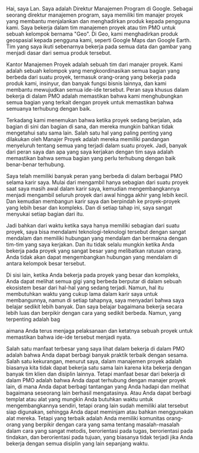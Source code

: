 Hai, saya Lan. Saya adalah Direktur Manajemen Program di Google. Sebagai seorang direktur manajemen program, saya memiliki tim manajer proyek yang membantu menjalankan dan menghadirkan produk kepada pengguna kami. Saya bekerja dalam tim manajemen proyek atau tim PMO untuk sebuah kelompok bernama "Geo". Di Geo, kami menghadirkan produk geospasial kepada pengguna kami, seperti Google Maps dan Google Earth. Tim yang saya ikuti sebenarnya bekerja pada semua data dan gambar yang menjadi dasar dari semua produk tersebut.

Kantor Manajemen Proyek adalah sebuah tim dari manajer proyek. Kami adalah sebuah kelompok yang mengkoordinasikan semua bagian yang berbeda dari suatu proyek, termasuk orang-orang yang bekerja pada produk kami, insinyur, dan banyak fungsi bisnis lainnya, dan kami membantu mewujudkan semua ide-ide tersebut. Peran saya khusus dalam bekerja di dalam PMO adalah memastikan bahwa kami menghubungkan semua bagian yang terkait dengan proyek untuk memastikan bahwa semuanya terhubung dengan baik.

Terkadang kami menemukan bahwa ketika proyek sedang berjalan, ada bagian di sini dan bagian di sana, dan mereka mungkin bahkan tidak mengetahui satu sama lain. Salah satu hal yang paling penting yang dilakukan oleh Manajer Proyek adalah mereka memiliki pandangan menyeluruh tentang semua yang terjadi dalam suatu proyek. Jadi, banyak dari peran saya dan apa yang saya kerjakan dengan tim saya adalah memastikan bahwa semua bagian yang perlu terhubung dengan baik benar-benar terhubung.

Saya telah memiliki banyak peran yang berbeda di dalam berbagai PMO selama karir saya. Mulai dari mengambil hanya sebagian dari suatu proyek saat saya masih awal dalam karir saya, kemudian mengembangkannya menjadi mengambil seluruh proyek dari awal hingga akhir yang lebih kecil. Dan kemudian membangun karir saya dan berpindah ke proyek-proyek yang lebih besar dan kompleks. Dan di setiap tahap ini, saya sangat menyukai setiap bagian dari itu.

Jadi bahkan dari waktu ketika saya hanya memiliki sebagian dari suatu proyek, saya bisa mendalami teknologi-teknologi tersebut dengan sangat mendalam dan memiliki hubungan yang mendalam dan bermakna dengan tim-tim yang saya kerjakan. Dan itu tidak selalu mungkin ketika Anda bekerja pada proyek yang sangat besar yang melibatkan ratusan orang. Anda tidak akan dapat mengembangkan hubungan yang mendalam di antara kelompok besar tersebut.

Di sisi lain, ketika Anda bekerja pada proyek yang besar dan kompleks, Anda dapat melihat semua gigi yang berbeda berputar di dalam sebuah ekosistem besar dari hal-hal yang sedang terjadi. Namun, hal itu membutuhkan waktu yang cukup lama dalam karir saya untuk membangunnya, namun di setiap tahapnya, saya menyadari bahwa saya belajar sedikit lebih banyak. Dan saya belajar bagaimana bekerja secara lebih luas dan berpikir dengan cara yang sedikit berbeda. Namun, yang terpenting adalah bag

aimana Anda terus menjaga pelaksanaan dan ketatnya sebuah proyek untuk memastikan bahwa ide-ide tersebut menjadi nyata.

Salah satu manfaat terbesar yang saya lihat dalam bekerja di dalam PMO adalah bahwa Anda dapat berbagi banyak praktik terbaik dengan sesama. Salah satu kekurangan, menurut saya, dalam manajemen proyek adalah biasanya kita tidak dapat bekerja satu sama lain karena kita bekerja dengan banyak tim klien dan disiplin lainnya. Tetapi manfaat besar dari bekerja di dalam PMO adalah bahwa Anda dapat terhubung dengan manajer proyek lain, di mana Anda dapat berbagi tantangan yang Anda hadapi dan melihat bagaimana seseorang lain berhasil mengatasinya. Atau Anda dapat berbagi templat atau alat yang mungkin Anda butuhkan waktu untuk mengembangkannya sendiri, tetapi orang lain sudah memiliki alat tersebut siap digunakan, sehingga Anda dapat meminjam atau bahkan menggunakan alat mereka. Tetapi yang terbaik adalah Anda memiliki komunitas orang-orang yang berpikir dengan cara yang sama tentang masalah-masalah dalam cara yang sangat metodis, berorientasi pada tugas, berorientasi pada tindakan, dan berorientasi pada tujuan, yang biasanya tidak terjadi jika Anda bekerja dengan semua disiplin yang lain sepanjang waktu.